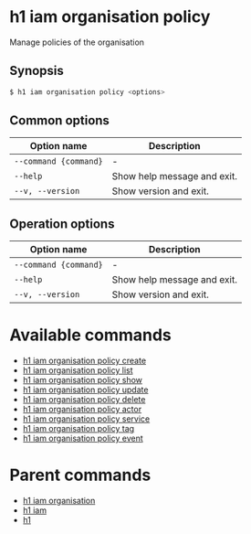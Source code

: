 
# h1 iam organisation policy

Manage policies of the organisation

## Synopsis

```bash
$ h1 iam organisation policy <options>
```

## Common options

| Option name               | Description                 |
| ------------------------- | --------------------------- |
| ```--command {command}``` | -                           |
| ```--help```              | Show help message and exit. |
| ```--v, --version```      | Show version and exit.      |

## Operation options

| Option name               | Description                 |
| ------------------------- | --------------------------- |
| ```--command {command}``` | -                           |
| ```--help```              | Show help message and exit. |
| ```--v, --version```      | Show version and exit.      |

# Available commands

* [h1 iam organisation policy create](./create/README.md)
* [h1 iam organisation policy list](./list/README.md)
* [h1 iam organisation policy show](./show/README.md)
* [h1 iam organisation policy update](./update/README.md)
* [h1 iam organisation policy delete](./delete/README.md)
* [h1 iam organisation policy actor](./actor/README.md)
* [h1 iam organisation policy service](./service/README.md)
* [h1 iam organisation policy tag](./tag/README.md)
* [h1 iam organisation policy event](./event/README.md)

# Parent commands

* [h1 iam organisation](./../README.md)
* [h1 iam](./../../README.md)
* [h1](./../../../README.md)
